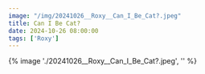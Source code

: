 ```yaml
---
image: "/img/20241026__Roxy__Can_I_Be_Cat?.jpeg"
title: Can I Be Cat? 
date: 2024-10-26 08:00:00
tags: ['Roxy']
---
```

{% image './20241026__Roxy__Can_I_Be_Cat?.jpeg', '' %}